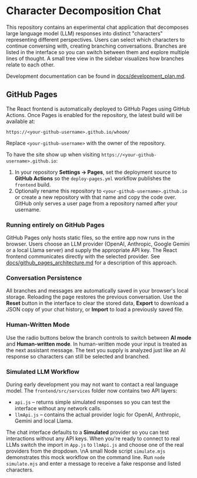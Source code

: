 # Character Decomposition Chat

This repository contains an experimental chat application that decomposes large language model (LLM) responses into distinct "characters" representing different perspectives. Users can select which characters to continue conversing with, creating branching conversations. Branches are listed in the interface so you can switch between them and explore multiple lines of thought. A small tree view in the sidebar visualizes how branches relate to each other.

Development documentation can be found in [docs/development_plan.md](docs/development_plan.md).

## GitHub Pages

The React frontend is automatically deployed to GitHub Pages using GitHub
Actions. Once Pages is enabled for the repository, the latest build will be
available at:

```
https://<your-github-username>.github.io/whoom/
```

Replace `<your-github-username>` with the owner of the repository.

To have the site show up when visiting `https://<your-github-username>.github.io`:

1. In your repository **Settings → Pages**, set the deployment source to **GitHub Actions** so the `deploy-pages.yml` workflow publishes the `frontend` build.
2. Optionally rename this repository to `<your-github-username>.github.io` or create a new repository with that name and copy the code over. GitHub only serves a user page from a repository named after your username.

### Running entirely on GitHub Pages

GitHub Pages only hosts static files, so the entire app now runs in the browser.
Users choose an LLM provider (OpenAI, Anthropic, Google Gemini or a local Llama
server) and supply the appropriate API key. The React frontend communicates
directly with the selected provider. See
[docs/github_pages_architecture.md](docs/github_pages_architecture.md) for a
description of this approach.

### Conversation Persistence

All branches and messages are automatically saved in your browser's local
storage. Reloading the page restores the previous conversation. Use the **Reset**
button in the interface to clear the stored data, **Export** to download a JSON
copy of your chat history, or **Import** to load a previously saved file.

### Human-Written Mode

Use the radio buttons below the branch controls to switch between **AI mode** and
**Human-written mode**. In human-written mode your input is treated as the next
assistant message. The text you supply is analyzed just like an AI response so
characters can still be selected and branched.

### Simulated LLM Workflow

During early development you may not want to contact a real language model. The
`frontend/src/services` folder now contains two API layers:

* `api.js` – returns simple simulated responses so you can test the interface
  without any network calls.
* `llmApi.js` – contains the actual provider logic for OpenAI, Anthropic,
  Gemini and local Llama.

The chat interface defaults to a **Simulated** provider so you can test
interactions without any API keys. When you're ready to connect to real LLMs
switch the import in `App.js` to `llmApi.js` and choose one of the real
providers from the dropdown.
\nA small Node script `simulate.mjs` demonstrates this mock workflow on the command line. Run `node simulate.mjs` and enter a message to receive a fake response and listed characters.
